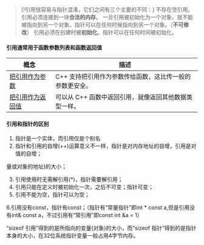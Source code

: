 > [!引用很容易与指针混淆，它们之间有三个主要的不同：]
> 不存在空引用。引用必须连接到一块**合法的内存**。
> 一旦引用被初始化为一个对象，就不能被指向到另一个对象。指针可以在任何时候指向到另一个对象。（**不可修改**）
> 引用必须在创建时被**初始化**。指针可以在任何时间被初始化。

#### 引用通常用于函数参数列表和函数返回值

|概念|描述|
|---|---|
|[把引用作为参数](https://www.runoob.com/cplusplus/passing-parameters-by-references.html "C++ 中通过引用传参")|C++ 支持把引用作为参数传给函数，这比传一般的参数更安全。|
|[把引用作为返回值](https://www.runoob.com/cplusplus/returning-values-by-reference.html "C++ 中通过引用返回值")|可以从 C++ 函数中返回引用，就像返回其他数据类型一样。|
#### 引用和指针的区别

1. 指针是一个实体，而引用仅是个别名
2. 指针和引用的自增(++)运算意义不一样，指针是对内存地址的自增，引用是对值的自增；

量或对象的地址)的大小；

3. 引用使用时无需解引用(*)，指针需要解引用；
4. 引用只能在定义时被初始化一次，之后不可变；指针可变；
5. 引用不能为空，指针可以为空；

6.引用没有const，指针有const；（指针有“常量指针”即int * const a,但是引用没有int& const a，不过引用有“常引用”即const int &a = 1）

 “sizeof 引用”得到的是所指向的变量(对象)的大小，而“sizeof 指针”得到的是指针本身的大小，在32位系统指针变量一般占用4字节内存。
